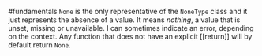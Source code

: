 #fundamentals 
`None` is the only representative of the `NoneType` class and it just represents the absence of a value. It means _nothing_, a value that is unset, missing or unavailable. I can sometimes indicate an error, depending on the context. Any function that does not have an explicit [[return]] will by default return `None`.
